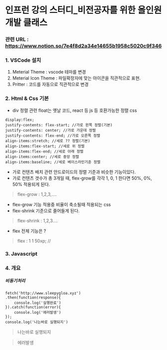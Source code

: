 # 인프런 강의 스터디_비전공자를 위한 올인원 개발 클래스

### 관련 URL : https://www.notion.so/7e4f8d2a34e14655b1958c5020c9f346

### 1. VSCode 설치
1. Meterial Theme : vscode 테마를 변경
2. Meterial Icon Theme : 파일확장자에 맞는 아이콘을 직관적으로 표현.
3. Pritter : 코드를 자동으로 직관적으로 변경

### 2. Html & Css 기본
- div 정렬 관련 float는 옛날 코드, react 등 js 등 호환가능한 정렬 css 
```
display:flex;
justify-contents: flex-start; //가로 왼쪽 정렬(기본)
justify-contents: center; //가로 가운데 정렬
justify-contents: flex-end; //가로 오른쪽 정렬
align-items:stretch; //세로 ?? 정렬(기본)
align-items:flex-start; //세로 위 정렬
align-items:flex-end; //세로 아래 정렬
align-items:center; //세로 중앙 정렬
align-items:baseline; //세로 베이스라인기준 정렬
```

- 가로 컨텐츠 배치 관련 안드로이드의 정렬 기준과 비슷한 기능이있다.
- 가로 컨텐츠 갯수가 총 3개일 때, flex-grow를 각각 1, 0, 1 한다면 50%, 0%, 50% 적용되게 된다.
> flex-grow : 1,2,3,....

- flex-grow 기능 적용중 비율이 축소될때 적용되는 css
- flex-shrink 기준으로 줄어들게 된다.
> flex-shrink : 1,2,3....
> 

- flex 전체 기능은 ? 
> flex : 1 1 50xp; //



### 3. Javascript



### 4. 개요

##### 비동기처리
```
fetch('http://www.sleepygloa.xyz')
.then(function(response){
    console.log('실행완료')
}).catch(function(error){
    console.log('에러발생')
}); 
console.log('나는바로 실행되지')
```

> 나는바로 실행되지

> 에러발생

